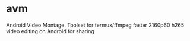 # avm
Android Video Montage. Toolset for termux/ffmpeg faster 2160p60 h265 video editing on Android for sharing
